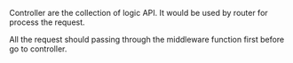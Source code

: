 Controller are the collection of logic API. It would be used by router for process the request.

All the request should passing through the middleware function first before go to controller.